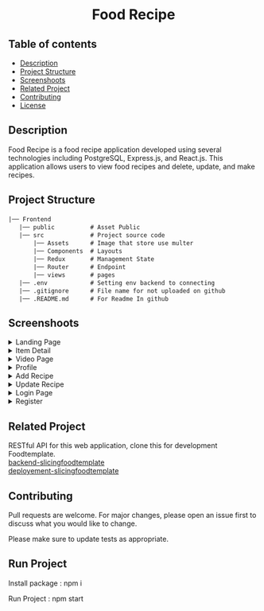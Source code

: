 <!-- # Requirements

○ Semua requirement dari Week 6 (Github : https://github.com/taufikrmdhan/foodRecipe_react)

○ Navigation (Public & Private)

○ Login dan register (page)

○ localStorage

○ Redux (CRUD) & with file

○ URL Params (Search, Sort dan Pagination)

○ Build & deploy

○ ENV

○ Responsive

○ Linter

○ Hooks

○ Webpack

○ Persist Storage

○ Gunakan Bahasa Inggris untuk nama File dan Fungsi

○ Upload/push tugas kamu ke GitHub dan gunakan nama
yang profesional

○ Dapat didemokan menggunakan postman -->

<h1 align="center">Food Recipe</h1>

## Table of contents
- [Description](#Description)
- [Project Structure](#Project)
- [Screenshoots](#Screenshoot)
- [Related Project](#Related-Project)
- [Contributing](#Contributing)
- [License](#License)


## Description
Food Recipe is a food recipe application developed using several technologies including PostgreSQL, Express.js, and React.js. This application allows users to view food recipes and delete, update, and make recipes.

## Project Structure
```
|── Frontend
   |── public          # Asset Public
   |── src             # Project source code
       |── Assets      # Image that store use multer
       |── Components  # Layouts
       |── Redux       # Management State
       |── Router      # Endpoint
       |── views       # pages
   |── .env            # Setting env backend to connecting   
   |── .gitignore      # File name for not uploaded on github
   |── .README.md      # For Readme In github
```

## Screenshoots
<details>
  <summary>
    Landing Page
  </summary>
<img src="/screenshoots/landingpage.png" alt="Landing Page" />
<img src="/screenshoots/itemlanding.png" alt="item" />
</details>

<details>
  <summary>
    Item Detail
  </summary>
<img src="/screenshoots/detail.png" alt="Detail" />
</details>

<details>
  <summary>
   Video Page
  </summary>
<img src="/screenshoots/video.png" alt="video" />
</details>

<details>
  <summary>
   Profile
  </summary>
<img src="/screenshoots/profile revisi.png" alt="Profile" />
</details>

<details>
  <summary>
   Add Recipe
  </summary>
<img src="/screenshoots/add.png" alt="Profile" />
</details>

<details>
  <summary>
   Update Recipe
  </summary>
<img src="/screenshoots/update.png" alt="Profile" />
</details>

<details>
  <summary>
    Login Page
  </summary>
<img src="/screenshoots/login.png" alt="login" />
</details>

<details>
  <summary>
   Register
  </summary>
<img src="/screenshoots/register.png" alt="Register" />
</details>


## Related Project
RESTful API for this web application, clone this for development Foodtemplate.\
[backend-slicingfoodtemplate](https://github.com/taufikrmdhan/tickitz_intermediateBE)
<br/>
[deployement-slicingfoodtemplate](https://foodrecipe-roan.vercel.app/)

## Contributing
Pull requests are welcome. For major changes, please open an issue first to discuss what you would like to change.

Please make sure to update tests as appropriate.

## Run Project
Install package : npm i

Run Project : npm start
